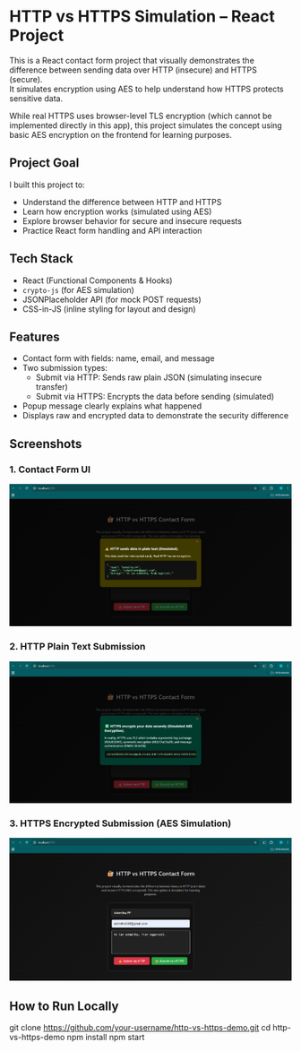 # HTTP vs HTTPS Simulation – React Project

This is a React contact form project that visually demonstrates the difference between sending data over HTTP (insecure) and HTTPS (secure).  
It simulates encryption using AES to help understand how HTTPS protects sensitive data.

While real HTTPS uses browser-level TLS encryption (which cannot be implemented directly in this app), this project simulates the concept using basic AES encryption on the frontend for learning purposes.


## Project Goal

I built this project to:

- Understand the difference between HTTP and HTTPS
- Learn how encryption works (simulated using AES)
- Explore browser behavior for secure and insecure requests
- Practice React form handling and API interaction

## Tech Stack

- React (Functional Components & Hooks)
- `crypto-js` (for AES simulation)
- JSONPlaceholder API (for mock POST requests)
- CSS-in-JS (inline styling for layout and design)

## Features

- Contact form with fields: name, email, and message
- Two submission types:
  - Submit via HTTP: Sends raw plain JSON (simulating insecure transfer)
  - Submit via HTTPS: Encrypts the data before sending (simulated)
- Popup message clearly explains what happened
- Displays raw and encrypted data to demonstrate the security difference

## Screenshots

### 1. Contact Form UI

![Contact Form](public/images/Screenshot%202025-07-04%20125449.png)

### 2. HTTP Plain Text Submission

![HTTP Plain Data](public/images/Screenshot%202025-07-04%20125654.png)

### 3. HTTPS Encrypted Submission (AES Simulation)

![HTTPS Encrypted Data](public/images/Screenshot%202025-07-04%20141530.png)


## How to Run Locally

git clone https://github.com/your-username/http-vs-https-demo.git
cd http-vs-https-demo
npm install
npm start
